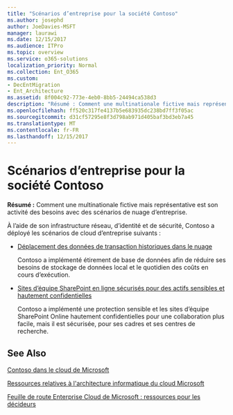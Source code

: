 ```yaml
---
title: "Scénarios d’entreprise pour la société Contoso"
ms.author: josephd
author: JoeDavies-MSFT
manager: laurawi
ms.date: 12/15/2017
ms.audience: ITPro
ms.topic: overview
ms.service: o365-solutions
localization_priority: Normal
ms.collection: Ent_O365
ms.custom:
- DecEntMigration
- Ent_Architecture
ms.assetid: 8f004c92-773e-4eb0-8bb5-24494ca538d3
description: "Résumé : Comment une multinationale fictive mais représentative est son activité des besoins avec des scénarios de nuage d’entreprise."
ms.openlocfilehash: ff520c317fe4137b5e683935dc238bd7ff3f05ac
ms.sourcegitcommit: d31cf57295e8f3d798ab971d405baf3bd3eb7a45
ms.translationtype: MT
ms.contentlocale: fr-FR
ms.lasthandoff: 12/15/2017
---
```

# <a name="enterprise-scenarios-for-the-contoso-corporation"></a>Scénarios d’entreprise pour la société Contoso

 **Résumé :** Comment une multinationale fictive mais représentative est son activité des besoins avec des scénarios de nuage d’entreprise.
  
À l’aide de son infrastructure réseau, d’identité et de sécurité, Contoso a déployé les scénarios de cloud d’entreprise suivants :
  
- [Déplacement des données de transaction historiques dans le nuage](moving-historical-transaction-data-to-the-cloud.md)
    
    Contoso a implémenté étirement de base de données afin de réduire ses besoins de stockage de données local et le quotidien des coûts en cours d’exécution.
    
- [Sites d’équipe SharePoint en ligne sécurisés pour des actifs sensibles et hautement confidentielles](secure-sharepoint-online-team-sites-for-sensitive-and-highly-confidential-assets.md)
    
    Contoso a implémenté une protection sensible et les sites d’équipe SharePoint Online hautement confidentielles pour une collaboration plus facile, mais il est sécurisée, pour ses cadres et ses centres de recherche.
    
## <a name="see-also"></a>See Also

[Contoso dans le cloud de Microsoft](contoso-in-the-microsoft-cloud.md)
  
[Ressources relatives à l'architecture informatique du cloud Microsoft](microsoft-cloud-it-architecture-resources.md)

[Feuille de route Enterprise Cloud de Microsoft : ressources pour les décideurs](https://sway.com/FJ2xsyWtkJc2taRD)



